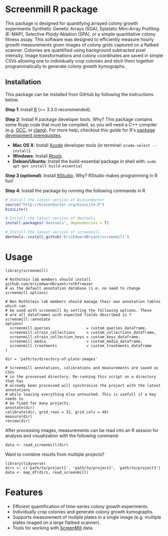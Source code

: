 # Screenmill R package

This package is designed for quantifying arrayed colony growth experiments Synthetic Genetic Arrays (SGA), Epistatic Mini-Array Profiling (E-MAP), Selective Ploidy Ablation (SPA), or a simple quantitative colony fitness assay. This software was designed to efficiently measure hourly growth measurements given images of colony grids captured on a flatbed scanner. Colonies are quantified using background subtracted pixel intensity. Image transformations and colony coordinates are saved in simple CSVs allowing one to individually crop colonies and stich them together programmatically to generate colony growth kymographs.

## Installation

This package can be installed from GitHub by following the instructions below.

**Step 1**: Install [R](https://cloud.r-project.org) (>= 3.3.0 recommended).

**Step 2**: Install R package developer tools. Why? This package contains some Rcpp code that must be compiled, so you will need a C++ compiler (e.g. [GCC](https://gcc.gnu.org), or [clang](http://clang.llvm.org)). For more help, checkout this guide for R's [package development prerequisites](https://support.rstudio.com/hc/en-us/articles/200486498-Package-Development-Prerequisites).

- **Mac OS X**: Install [Xcode](https://developer.apple.com/xcode/) developer tools (in terminal: `xcode-select --install`).
- **Windows**: Install [Rtools](https://cran.r-project.org/bin/windows/Rtools/).
- **Debian/Ubuntu**: Install the build-essential package in shell with: `sudo apt-get install build-essential`

**Step 3 (*optional*)**: Install [RStudio](https://www.rstudio.com). Why? RStudio makes programming in R fun!

**Step 4**: Install the package by running the following commands in R

```r
# Install the latest version of Bioconductor
source("http://bioconductor.org/biocLite.R")
biocLite()

# Install the latest version of devtools
install.packages('devtools', dependencies = T)

# Install the latest version of screenmill
devtools::install_github('EricEdwardBryant/screenmill')
```

# Usage

```
library(screenmill)

# Rothstein lab members should install github.com/ericedwardbryant/rothfreezer
# as the default annotation database (i.e. no need to change screenmill options)

# Non Rothstein lab members should manage their own annotation tables which can
# be used with screenmill by setting the following options. These
# are all dataframes with expected fields described in ?screenmill::annotate
options(
  screenmill.queries                = custom_queries_dataframe,
  screenmill.strain_collections     = custom_collections_dataframe,
  screenmill.strain_collection_keys = custom_keys_dataframe,
  screenmill.media                  = custom_media_dataframe,
  screenmill.treatments             = custom_treatments_dataframe
)

dir = 'path/to/directory-of-plate-images'

# Screenmill annotations, calibrations and measurements are saved as CSVs 
# in the processed directory. Re-running this script on a directory that has
# already been processed will synchronize the project with the latest annotations
# while leaving everything else untouched. This is usefull if a key needs to 
# be fixed for many projects.
annotate(dir)
calibrate(dir, grid_rows = 32, grid_cols = 48)
measure(dir)
review(dir)
```

After processing images, measurements can be read into an R session
for analysis and visualization with the following command:

```
data <- read_screenmill(dir)
```

Want to combine results from multiple projects?

```
library(tidyverse)
dirs <- c('path/to/project1', 'path/to/project2', 'path/to/project3')
data <- map_df(dirs, read_screenmill)
```

# Features

- Efficient quantification of time-series colony growth experiments.
- Individually crop colonies and generate colony growth kymographs.
- Supports measurement of muliple plates in a single image (e.g. multiple plates imaged on a large flatbed scanner).
- Tools for working with [ScreenMill](http://www.rothsteinlab.com/tools/screen_mill/cm_engine) data.


